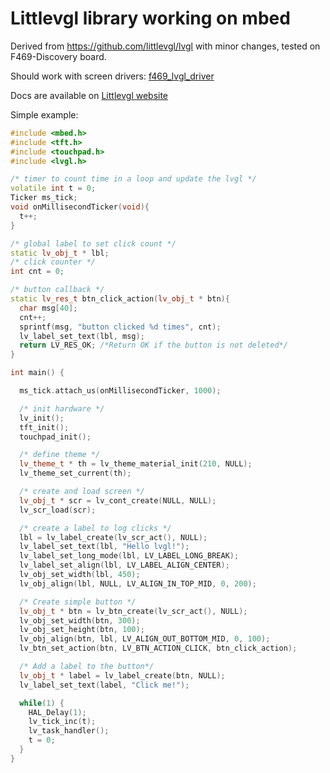 # Littlevgl library working on mbed

Derived from https://github.com/littlevgl/lvgl with minor changes, tested on F469-Discovery board.

Should work with screen drivers: [f469_lvgl_driver](https://github.com/stepansnigirev/f469_lvgl_driver)

Docs are available on [Littlevgl website](https://docs.littlevgl.com/)

Simple example:

```cpp
#include <mbed.h>
#include <tft.h>
#include <touchpad.h>
#include <lvgl.h>

/* timer to count time in a loop and update the lvgl */
volatile int t = 0;
Ticker ms_tick;
void onMillisecondTicker(void){
  t++;
}

/* global label to set click count */
static lv_obj_t * lbl;
/* click counter */
int cnt = 0;

/* button callback */
static lv_res_t btn_click_action(lv_obj_t * btn){
  char msg[40];
  cnt++;
  sprintf(msg, "button clicked %d times", cnt);
  lv_label_set_text(lbl, msg);
  return LV_RES_OK; /*Return OK if the button is not deleted*/
}

int main() {

  ms_tick.attach_us(onMillisecondTicker, 1000);

  /* init hardware */
  lv_init();
  tft_init();
  touchpad_init();

  /* define theme */
  lv_theme_t * th = lv_theme_material_init(210, NULL);
  lv_theme_set_current(th);

  /* create and load screen */
  lv_obj_t * scr = lv_cont_create(NULL, NULL);
  lv_scr_load(scr);

  /* create a label to log clicks */
  lbl = lv_label_create(lv_scr_act(), NULL);
  lv_label_set_text(lbl, "Hello lvgl!");
  lv_label_set_long_mode(lbl, LV_LABEL_LONG_BREAK);
  lv_label_set_align(lbl, LV_LABEL_ALIGN_CENTER);
  lv_obj_set_width(lbl, 450);
  lv_obj_align(lbl, NULL, LV_ALIGN_IN_TOP_MID, 0, 200);

  /* Create simple button */
  lv_obj_t * btn = lv_btn_create(lv_scr_act(), NULL);
  lv_obj_set_width(btn, 300);
  lv_obj_set_height(btn, 100);
  lv_obj_align(btn, lbl, LV_ALIGN_OUT_BOTTOM_MID, 0, 100);
  lv_btn_set_action(btn, LV_BTN_ACTION_CLICK, btn_click_action);

  /* Add a label to the button*/
  lv_obj_t * label = lv_label_create(btn, NULL);
  lv_label_set_text(label, "Click me!");

  while(1) {
    HAL_Delay(1);
    lv_tick_inc(t);
    lv_task_handler();
    t = 0;
  }
}
```